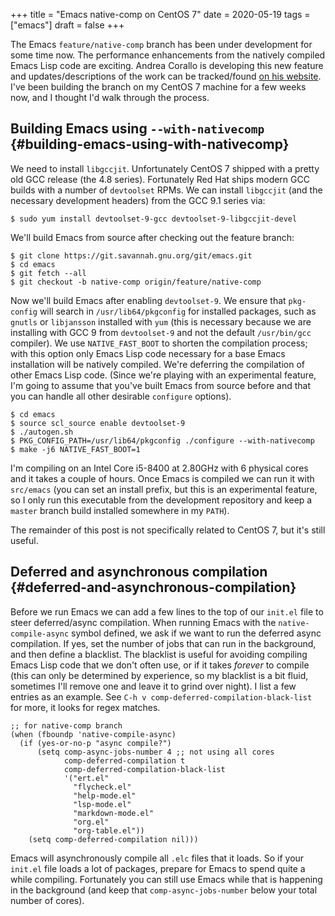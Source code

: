 +++
title = "Emacs native-comp on CentOS 7"
date = 2020-05-19
tags = ["emacs"]
draft = false
+++

The Emacs `feature/native-comp` branch has been under development
for some time now. The performance enhancements from the natively
compiled Emacs Lisp code are exciting. Andrea Corallo is developing
this new feature and updates/descriptions of the work can be
tracked/found [on his website](http://akrl.sdf.org/gccemacs.html). I've been building the branch on my
CentOS 7 machine for a few weeks now, and I thought I'd walk
through the process.


## Building Emacs using `--with-nativecomp` {#building-emacs-using-with-nativecomp}

We need to install `libgccjit`. Unfortunately CentOS 7 shipped
with a pretty old GCC release (the 4.8 series). Fortunately Red
Hat ships modern GCC builds with a number of `devtoolset` RPMs. We
can install `libgccjit` (and the necessary development headers)
from the GCC 9.1 series via:

```nil
$ sudo yum install devtoolset-9-gcc devtoolset-9-libgccjit-devel
```

We'll build Emacs from source after checking out the feature
branch:

```nil
$ git clone https://git.savannah.gnu.org/git/emacs.git
$ cd emacs
$ git fetch --all
$ git checkout -b native-comp origin/feature/native-comp
```

Now we'll build Emacs after enabling `devtoolset-9`. We ensure
that `pkg-config` will search in `/usr/lib64/pkgconfig` for
installed packages, such as `gnutls` or `libjansson` installed
with `yum` (this is necessary because we are installing with GCC 9
from `devtoolset-9` and not the default `/usr/bin/gcc`
compiler). We use `NATIVE_FAST_BOOT` to shorten the compilation
process; with this option only Emacs Lisp code necessary for a
base Emacs installation will be natively compiled. We're deferring
the compilation of other Emacs Lisp code. (Since we're playing
with an experimental feature, I'm going to assume that you've
built Emacs from source before and that you can handle all other
desirable `configure` options).

```nil
$ cd emacs
$ source scl_source enable devtoolset-9
$ ./autogen.sh
$ PKG_CONFIG_PATH=/usr/lib64/pkgconfig ./configure --with-nativecomp
$ make -j6 NATIVE_FAST_BOOT=1
```

I'm compiling on an Intel Core i5-8400 at 2.80GHz with 6 physical
cores and it takes a couple of hours.  Once Emacs is compiled we
can run it with `src/emacs` (you can set an install prefix, but
this is an experimental feature, so I only run this executable
from the development repository and keep a `master` branch build
installed somewhere in my `PATH`).

The remainder of this post is not specifically related to CentOS
7, but it's still useful.


## Deferred and asynchronous compilation {#deferred-and-asynchronous-compilation}

Before we run Emacs we can add a few lines to the top of our
`init.el` file to steer deferred/async compilation. When running
Emacs with the `native-compile-async` symbol defined, we ask if we
want to run the deferred async compilation. If yes, set the number
of jobs that can run in the background, and then define a
blacklist. The blacklist is useful for avoiding compiling Emacs
Lisp code that we don't often use, or if it takes _forever_ to
compile (this can only be determined by experience, so my
blacklist is a bit fluid, sometimes I'll remove one and leave it
to grind over night). I list a few entries as an example. See `C-h
    v comp-deferred-compilation-black-list` for more, it looks for
regex matches.

```emacs-lisp
;; for native-comp branch
(when (fboundp 'native-compile-async)
  (if (yes-or-no-p "async compile?")
      (setq comp-async-jobs-number 4 ;; not using all cores
            comp-deferred-compilation t
            comp-deferred-compilation-black-list
            '("ert.el"
              "flycheck.el"
              "help-mode.el"
              "lsp-mode.el"
              "markdown-mode.el"
              "org.el"
              "org-table.el"))
    (setq comp-deferred-compilation nil)))
```

Emacs will asynchronously compile all `.elc` files that it
loads. So if your `init.el` file loads a lot of packages, prepare
for Emacs to spend quite a while compiling. Fortunately you can
still use Emacs while that is happening in the background (and
keep that `comp-async-jobs-number` below your total number of
cores).
